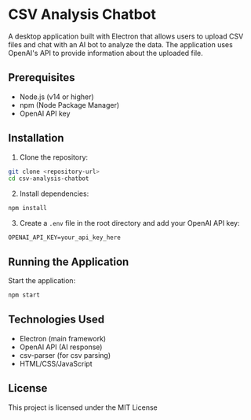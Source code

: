 # CSV Analysis Chatbot

A desktop application built with Electron that allows users to upload CSV files and chat with an AI bot to analyze the data. The application uses OpenAI's API to provide information about the uploaded file.


## Prerequisites

- Node.js (v14 or higher)
- npm (Node Package Manager)
- OpenAI API key

## Installation

1. Clone the repository:
```bash
git clone <repository-url>
cd csv-analysis-chatbot
```

2. Install dependencies:
```bash
npm install
```

3. Create a `.env` file in the root directory and add your OpenAI API key:
```
OPENAI_API_KEY=your_api_key_here
```

## Running the Application

Start the application:
```bash
npm start
```

## Technologies Used

- Electron (main framework)
- OpenAI API (AI response)
- csv-parser (for csv parsing)
- HTML/CSS/JavaScript

## License

This project is licensed under the MIT License